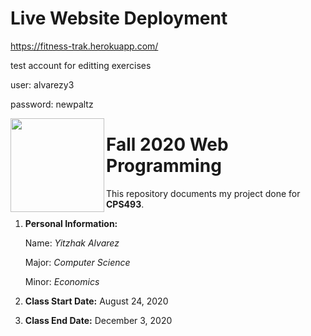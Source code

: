 # Live Website Deployment
https://fitness-trak.herokuapp.com/

test account for editting exercises

user: alvarezy3

password: newpaltz


<img align="left" width="150" height="150" src="https://www.newpaltz.edu/media/identity/logos/newpaltzlogo.jpg">

# Fall 2020 Web Programming

This repository documents my project done for **CPS493**.

1. **Personal Information:**

    Name: *Yitzhak Alvarez*
  
    Major: *Computer Science*
    
    Minor: *Economics*
    
2. **Class Start Date:** August 24, 2020

3. **Class End Date:** December 3, 2020
